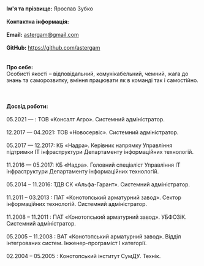 <br><b>Ім'я та прізвище:</b> Ярослав Зубко</br>
<br><b>Контактна інформація:</b></br>
<br><b>Email:</b> astergam@gmail.com</br>
<br><b>GitHub:</b> https://github.com/astergam</br>
<br></br>
<b>Про себе:</b>
<br>Особисті якості – відповідальний, комунікабельний, чемний, жага до знань та саморозвитку, вміння працювати як в команді так і самостійно.</br>
<br></br>
<br><b>Досвід роботи:</b></br>
<br>05.2021 — : ТОВ «Консалт Агро». Системний адміністратор.</br>
<br>12.2017 — 04.2021: ТОВ «Новосервіс». Системний адміністратор.</br>
<br>05.2017 — 12.2017: КБ «Надра». Керівник напрямку Управління підтримки IT інфраструктури Департаменту інформаційних технологій.</br>
<br>11.2016 — 05.2017: КБ «Надра». Головний спеціаліст Управління IT інфраструктури Департаменту інформаційних технологій.</br>
<br>05.2014 – 11.2016: ТДВ СК «Альфа-Гарант». Системний адміністратор.</br>
<br>11.2011 – 03.2013 : ПАТ «Конотопський арматурний завод». Сектор інформаційних технологій. Системний адміністратор.</br>
<br>11.2008 – 11.2011 : ПАТ «Конотопський арматурний завод». УБФОЗіК. Системний адміністратор.</br>
<br>05.2005 – 11.2008 : ВАТ «Конотопський арматурний завод». Відділ інтегрованих систем. Інженер-програміст І категорії.</br>
<br>02.2004 – 05.2005 :  Конотопський інститут СумДУ. Технік.</br>
